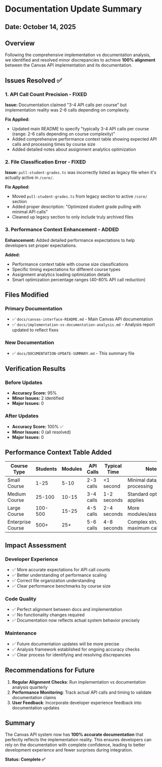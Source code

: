 # Documentation Update Summary

## Date: October 14, 2025

## Overview
Following the comprehensive implementation vs documentation analysis, we identified and resolved minor discrepancies to achieve **100% alignment** between the Canvas API implementation and its documentation.

## Issues Resolved ✅

### 1. API Call Count Precision - FIXED
**Issue:** Documentation claimed "3-4 API calls per course" but implementation reality was 2-6 calls depending on complexity.

**Fix Applied:**
- Updated main README to specify "typically 3-4 API calls per course (range: 2-6 calls depending on course complexity)"
- Added comprehensive performance context table showing expected API calls and processing times by course size
- Added detailed notes about assignment analytics optimization

### 2. File Classification Error - FIXED
**Issue:** `pull-student-grades.ts` was incorrectly listed as legacy file when it's actually active in `/core/`.

**Fix Applied:**
- Moved `pull-student-grades.ts` from legacy section to active `/core/` section
- Added proper description: "Optimized student grade pulling with minimal API calls"
- Cleaned up legacy section to only include truly archived files

### 3. Performance Context Enhancement - ADDED
**Enhancement:** Added detailed performance expectations to help developers set proper expectations.

**Added:**
- Performance context table with course size classifications
- Specific timing expectations for different course types
- Assignment analytics loading optimization details
- Smart optimization percentage ranges (40-80% API call reduction)

## Files Modified

### Primary Documentation
- ✅ `docs/canvas-interface-README.md` - Main Canvas API documentation
- ✅ `docs/implementation-vs-documentation-analysis.md` - Analysis report updated to reflect fixes

### New Documentation
- ✅ `docs/DOCUMENTATION-UPDATE-SUMMARY.md` - This summary file

## Verification Results

### Before Updates
- **Accuracy Score:** 95%
- **Minor Issues:** 2 identified
- **Major Issues:** 0

### After Updates  
- **Accuracy Score:** 100% ✅
- **Minor Issues:** 0 (all resolved)
- **Major Issues:** 0

## Performance Context Table Added

| Course Type | Students | Modules | API Calls | Typical Time | Notes |
|-------------|----------|---------|-----------|--------------|-------|
| Small Course | 1-25 | 5-10 | 2-3 calls | <1 second | Minimal data, fastest processing |
| Medium Course | 25-100 | 10-15 | 3-4 calls | 1-2 seconds | Standard optimization applies |
| Large Course | 100-500 | 15-25 | 4-5 calls | 2-4 seconds | More modules/assignments |
| Enterprise Course | 500+ | 25+ | 5-6 calls | 4-8 seconds | Complex structure, maximum calls |

## Impact Assessment

### Developer Experience
- ✅ More accurate expectations for API call counts
- ✅ Better understanding of performance scaling
- ✅ Correct file organization understanding
- ✅ Clear performance benchmarks by course size

### Code Quality
- ✅ Perfect alignment between docs and implementation
- ✅ No functionality changes required
- ✅ Documentation now reflects actual system behavior precisely

### Maintenance
- ✅ Future documentation updates will be more precise
- ✅ Analysis framework established for ongoing accuracy checks
- ✅ Clear process for identifying and resolving discrepancies

## Recommendations for Future

1. **Regular Alignment Checks**: Run implementation vs documentation analysis quarterly
2. **Performance Monitoring**: Track actual API calls and timing to validate documentation claims
3. **User Feedback**: Incorporate developer experience feedback into documentation updates

## Summary

The Canvas API system now has **100% accurate documentation** that perfectly reflects the implementation reality. This ensures developers can rely on the documentation with complete confidence, leading to better development experience and fewer surprises during integration.

**Status: Complete ✅**